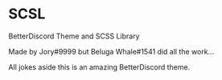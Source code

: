 # SCSL
BetterDiscord Theme and SCSS Library

Made by Jory#9999 but Beluga Whale#1541 did all the work...

All jokes aside this is an amazing BetterDiscord theme.
